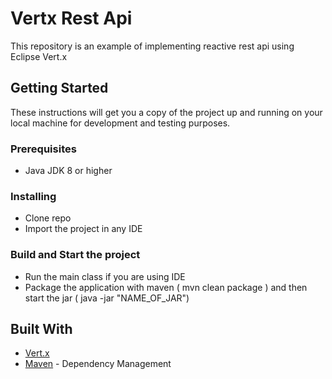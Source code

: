# Vertx Rest Api

This repository is an example of implementing reactive rest api using Eclipse Vert.x

## Getting Started

These instructions will get you a copy of the project up and running on your local machine for development and testing purposes.

### Prerequisites

* Java JDK 8 or higher

### Installing

* Clone repo
* Import the project in any IDE

### Build and Start the project

* Run the main class if you are using IDE
* Package the application with maven ( mvn clean package ) and then start the jar ( java -jar "NAME_OF_JAR")

## Built With

* [Vert.x](https://vertx.io/)
* [Maven](https://maven.apache.org/) - Dependency Management


